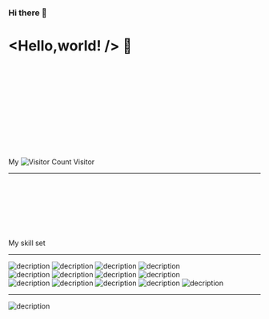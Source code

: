 ### Hi there 👋

### <h1>\<Hello,world! /\> 👋<h1/>

<!--
**Christina-JK/Christina-JK** is a ✨ _special_ ✨ repository because its `README.md` (this file) appears on your GitHub profile.

Here are some ideas to get you started:

- 🔭 I’m currently working on ...
- 🌱 I’m currently learning ...
- 👯 I’m looking to collaborate on ...
- 🤔 I’m looking for help with ...
- 💬 Ask me about ...
- 📫 How to reach me: ...
- 😄 Pronouns: ...
- ⚡ Fun fact: ...
-->
<br/>
<br/>
<br/>
<br/>
<br/>
<br/>
<br/>
<br/>
<br/>
  
My ![Visitor Count](https://profile-counter.glitch.me/Christmas/count.svg) Visitor
<hr/>
<br/>
<br/>
<br/>
<br/>
<br/>
<br/>
  
My skill set
<hr/>

![decription](https://img.shields.io/badge/Gmail-D14836?style=for-the-badge&logo=gmail&logoColor=white)
![decription](https://img.shields.io/badge/Python-3776AB?style=for-the-badge&logo=python&logoColor=white)
![decription](https://img.shields.io/badge/HTML5-E34F26?style=for-the-badge&logo=html5&logoColor=white)
![decription](https://img.shields.io/badge/CSS3-1572B6?style=for-the-badge&logo=css3&logoColor=white)<br/>
![decription](https://img.shields.io/badge/JavaScript-F7DF1E?style=for-the-badge&logo=javascript&logoColor=black)
![decription](https://img.shields.io/badge/jQuery-0769AD?style=for-the-badge&logo=jquery&logoColor=white)
![decription](https://img.shields.io/badge/Vue.js-35495E?style=for-the-badge&logo=vue.js&logoColor=4FC08D)
![decription](https://img.shields.io/badge/Django-092E20?style=for-the-badge&logo=django&logoColor=white)<br/>
![decription](https://img.shields.io/badge/Flask-000000?style=for-the-badge&logo=flask&logoColor=white)
![decription](https://img.shields.io/badge/MySQL-00000F?style=for-the-badge&logo=mysql&logoColor=white)
![decription](https://img.shields.io/badge/C-00599C?style=for-the-badge&logo=c&logoColor=white)
![decription](https://img.shields.io/badge/C%2B%2B-00599C?style=for-the-badge&logo=c%2B%2B&logoColor=white)
![decription](https://img.shields.io/badge/Arch_Linux-1793D1?style=for-the-badge&logo=arch-linux&logoColor=white)<br/>
<hr/>
  
![decription](https://img.shields.io/badge/Ask%20me-anything-1abc9c.svg)
